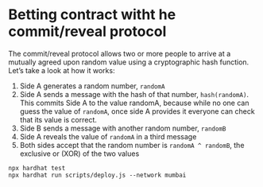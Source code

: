 # Betting contract witht he commit/reveal protocol

The commit/reveal protocol allows two or more people to arrive at a mutually agreed upon random value using a cryptographic hash function. Let’s take a look at how it works:

1. Side A generates a random number, `randomA`
2. Side A sends a message with the hash of that number, `hash(randomA)`. This commits Side A to the value randomA, because while no one can guess the value of `randomA`, once side A provides it everyone can check that its value is correct.
3. Side B sends a message with another random number, `randomB`
4. Side A reveals the value of `randomA` in a third message
5. Both sides accept that the random number is `randomA ^ randomB`, the exclusive or (XOR) of the two values

```shell
npx hardhat test
npx hardhat run scripts/deploy.js --network mumbai
```
